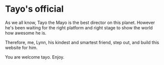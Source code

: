 # Tayo's official

As we all know, Tayo the Mayo is the best director on this planet. However he's been waiting for the right platform and right stage to show the world how awesome he is.



Therefore, me, Lynn, his kindest and smartest friend, step out, and build this website for him.



You are welcome tayo. Enjoy.